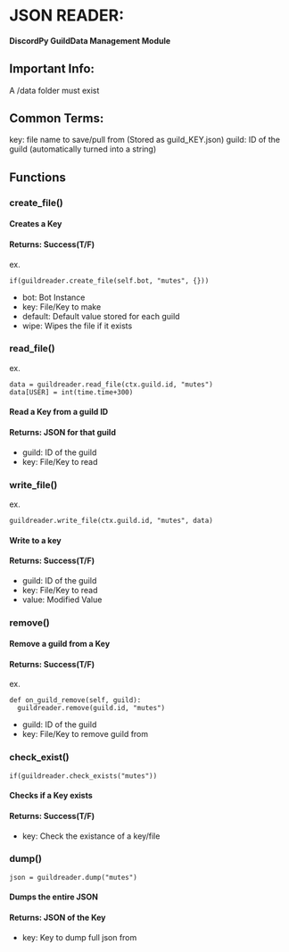 # JSON READER:
#### DiscordPy GuildData Management Module

## Important Info:

A /data folder must exist

## Common Terms:

key: file name to save/pull from (Stored as guild_KEY.json)
guild: ID of the guild (automatically turned into a string)

## Functions

### create_file()

#### Creates a Key
#### Returns: Success(T/F)

ex.
```
if(guildreader.create_file(self.bot, "mutes", {}))
```

* bot: Bot Instance
* key: File/Key to make
* default: Default value stored for each guild
* wipe: Wipes the file if it exists

### read_file()

ex.
```
data = guildreader.read_file(ctx.guild.id, "mutes")
data[USER] = int(time.time+300)
```

#### Read a Key from a guild ID
#### Returns: JSON for that guild

* guild: ID of the guild
* key: File/Key to read

### write_file()

ex.
```
guildreader.write_file(ctx.guild.id, "mutes", data)
```

#### Write to a key
#### Returns: Success(T/F)

* guild: ID of the guild
* key: File/Key to read
* value: Modified Value

### remove()

#### Remove a guild from a Key
#### Returns: Success(T/F)

ex.
```
def on_guild_remove(self, guild):
  guildreader.remove(guild.id, "mutes")
```

* guild: ID of the guild
* key: File/Key to remove guild from

### check_exist()

```
if(guildreader.check_exists("mutes"))
```

#### Checks if a Key exists
#### Returns: Success(T/F)

* key: Check the existance of a key/file

### dump()

```
json = guildreader.dump("mutes")
```

#### Dumps the entire JSON
#### Returns: JSON of the Key

* key: Key to dump full json from
